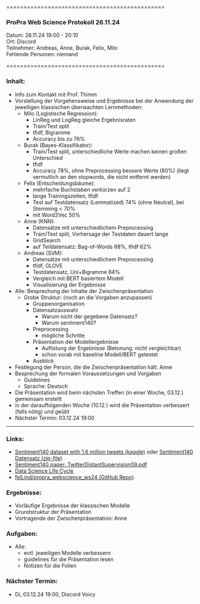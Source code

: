 
==============================================

### ProPra Web Science Protokoll 26.11.24

Datum: 26.11.24 19:00 - 20:10  
Ort: Discord  
Teilnehmer: Andreas, Anne, Burak, Felix, Milo  
Fehlende Personen: niemand

==============================================


### Inhalt:
- Info zum Kontakt mit Prof. Thimm
- Vorstellung der Vorgehensweise und Ergebnisse bei der Anwendung der jeweiligen klassischen überwachten Lernmethoden:
	- Milo (Logistische Regression): 
		- LinReg und LogReg gleiche Ergebnisraten
		- Train/Test split
		- tfidf, Bigramme
		- Accuracy bis zu 76%
	- Burak (Bayes-Klassifikator): 
		- Train/Test split, unterschiedliche Werte machen keinen großen Unterschied
		- tfidf
		- Accuracy 78%, ohne Preprocessing bessere Werte (80%) (liegt vermutlich an den stopwords, die nicht entfernt werden)
	- Felix (Entscheidungsbäume): 
		- mehrfache Buchstaben verkürzen auf 2
		- lange Trainingszeiten, tfidf
		- Test auf Testdatensatz (Lemmatized) 74% (ohne Neutral), bei Stemming < 70%
		- mit Word2Vec 50%
	- Anne (KNN): 
		- Datensätze mit unterschiedlichem Preprocessing
		- Train/Test split, Vorhersage der Testdaten dauert lange
		- GridSearch 
		- auf Teildatensatz: Bag-of-Words 68%, tfidf 62%
	- Andreas (SVM): 
		- Datensätze mit unterschiedlichem Preprocessing
		- tfidf, GLOVE 
		- Testdatensatz, Uni+Bigramme 84%
		- Vergleich mit BERT basiertem Modell
		- Visualisierung der Ergebnisse
- Alle: Besprechung der Inhalte der Zwischenpräsentation
	- Grobe Struktur: (noch an die Vorgaben anzupassen)
		- Gruppenorganisation
		- Datensatzauswahl
			- Warum nicht der gegebene Datensatz?
			- Warum sentiment140?
		- Preprocessing
			- mögliche Schritte
		- Präsentation der Modellergebnisse
			- Auflistung der Ergebnisse (Betonung: nicht vergleichbar)
			- schon vorab mit baseline Modell/BERT getestet
		- Ausblick
- Festlegung der Person, die die Zwischenpräsentation hält: Anne
- Besprechung der formalen Voraussetzungen und Vorgaben
	- Guidelines
	- Sprache: Deutsch
- Die Präsentation wird beim nächsten Treffen (in einer Woche, 03.12.) gemeinsam erstellt
- in der darauffolgenden Woche (10.12.) wird die Präsentation verbessert (falls nötig) und geübt 
- Nächster Termin: 03.12.24 19:00


---------------------------------------------


### Links:
- [Sentiment140 dataset with 1.6 million tweets (kaggle)](https://www.kaggle.com/datasets/kazanova/sentiment140/code?datasetId=2477&sortBy=commentCount) oder [Sentiment140 Datensatz (zip-file)](https://www.google.com/url?q=https%3A%2F%2Fcs.stanford.edu%2Fpeople%2Falecmgo%2Ftrainingandtestdata.zip)
- [Sentiment140 paper: TwitterDistantSupervision09.pdf](https://www-cs.stanford.edu/people/alecmgo/papers/TwitterDistantSupervision09.pdf)
- [Data Science Life Cycle](Data_Science_Life_Cycle.png)
- [felLind/propra_webscience_ws24 (GitHub Repo)](https://github.com/felLind/propra_webscience_ws24/tree/main)

### Ergebnisse:
- Vorläufige Ergebnisse der klassischen Modelle
- Grundstruktur der Präsentation
- Vortragende der Zwischenpräsentation: Anne

### Aufgaben:
- Alle: 
	- evtl. jeweiligen Modelle verbessern
	- guidelines für die Präsentation lesen
	- Notizen für die Folien

### Nächster Termin: 
- Di, 03.12.24 19:00, Discord Voicy


